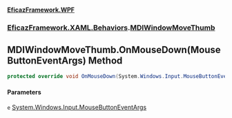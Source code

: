 #### [EficazFramework.WPF](EficazFrameworkWPF.md 'EficazFramework WPF')
### [EficazFramework.XAML.Behaviors](EficazFrameworkWPF.md#EficazFramework.XAML.Behaviors 'EficazFramework.XAML.Behaviors').[MDIWindowMoveThumb](EficazFramework.XAML.Behaviors/MDIWindowMoveThumb.md 'EficazFramework.XAML.Behaviors.MDIWindowMoveThumb')

## MDIWindowMoveThumb.OnMouseDown(MouseButtonEventArgs) Method

```csharp
protected override void OnMouseDown(System.Windows.Input.MouseButtonEventArgs e);
```
#### Parameters

<a name='EficazFramework.XAML.Behaviors.MDIWindowMoveThumb.OnMouseDown(System.Windows.Input.MouseButtonEventArgs).e'></a>

`e` [System.Windows.Input.MouseButtonEventArgs](https://docs.microsoft.com/en-us/dotnet/api/System.Windows.Input.MouseButtonEventArgs 'System.Windows.Input.MouseButtonEventArgs')
